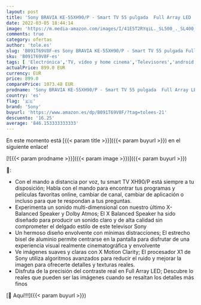 ```yaml
---
layout: post
title: 'Sony BRAVIA KE-55XH90/P - Smart TV 55 pulgada  Full Array LED  4K Ultra HD  Alto Rango dinámico  HDR   Android TV  Negro'
date: 2022-03-05 18:44:14
image: 'https://m.media-amazon.com/images/I/41E5T2RYqiL._SL500_._SL400_.jpg'
comments: true
category: ofertas
author: 'tole.es'
slug: 'B091T69V8F-es Sony BRAVIA KE-55XH90/P - Smart TV 55 pulgada Full Array...'
sku: 'B091T69V8F-es'
tags: [ 'Electrónica','TV, vídeo y home cinema','Televisores','android','sony', ]
actualPrice: 899.0 EUR
currency: EUR
price: 899.0
comparePrice: 1073.48 EUR
prodname: 'Sony BRAVIA KE-55XH90/P - Smart TV 55 pulgada  Full Array LED  4K Ultra HD  Alto Rango dinámico  HDR   Android TV  Negro'
country: 'es'
flag: '🇪🇸'
brand: 'Sony'
buyurl: 'https://www.amazon.es/dp/B091T69V8F/?tag=tolees-21'
descuento: '16.25'
average: '846.153333333333'
---
```


En este momento está [{{< param title >}}]({{< param buyurl >}}) en el siguiente enlace!

[![{{< param prodname >}}]({{< param image >}})]({{< param buyurl >}})

🔎:

- Con el mando a distancia por voz, tu smart TV XH90/P está siempre a tu disposición; Habla con el mando para encontrar tus programas y películas favoritas online, cambiar de canal, cambiar de aplicación o incluso para que te respondan a tus preguntas.
- Experimenta un sonido multi-dimensional con nuestro último X-Balanced Speaker y Dolby Atmos; El X Balanced Speaker ha sido diseñado para producir un sonido claro y de alta calidad sin comprometer el delgado estilo de este televisor Sony
- Un hermoso diseño envolvente con mínimas distracciones; El estrecho bisel de aluminio permite centrarse en la pantalla para disfrutar de una experiencia visual realmente cinematográfica y envolvente
- Ve imágenes suaves y claras con X Motion Clarity; El procesador X1 de Sony utiliza algoritmos avanzados para reducir el ruido y mejorar la imagen para ofrecerte detalles y texturas reales.
- Disfruta de la precisión del contraste real en Full Array LED; Descubre lo reales que pueden ser las imágenes cuando se resaltan los detalles más finos

[🛒 Aquí!!!]({{< param buyurl >}})
